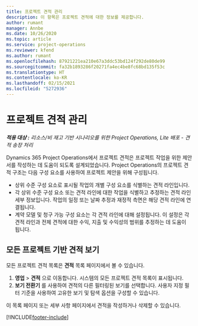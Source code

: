 ```yaml
---
title: 프로젝트 견적 관리
description: 이 항목은 프로젝트 견적에 대한 정보를 제공합니다.
author: rumant
manager: Annbe
ms.date: 10/26/2020
ms.topic: article
ms.service: project-operations
ms.reviewer: kfend
ms.author: rumant
ms.openlocfilehash: 87921221ea210e67a3ddc53bd124f292de80de99
ms.sourcegitcommit: fa32b1893286f20271fa4ec4be8fc68bd135f53c
ms.translationtype: HT
ms.contentlocale: ko-KR
ms.lasthandoff: 02/15/2021
ms.locfileid: "5272936"
---
```

# <a name="manage-project-quotes"></a>프로젝트 견적 관리

_**적용 대상 :** 리소스/비 재고 기반 시나리오를 위한 Project Operations, Lite 배포 - 견적 송장 처리_

Dynamics 365 Project Operations에서 프로젝트 견적은 프로젝트 작업을 위한 제안서를 작성하는 데 도움이 되도록 설계되었습니다. Project Operations의 프로젝트 견적 구조는 다음 구성 요소를 사용하여 프로젝트 제안을 위해 구성됩니다.

  - 상위 수준 구성 요소로 표시될 작업의 개별 구성 요소를 식별하는 견적 라인입니다.
  - 각 상위 수준 구성 요소 또는 견적 라인에 대한 작업을 식별하고 추정하는 견적 라인 세부 정보입니다. 작업의 일정 또는 날짜 추정과 재정적 측면은 해당 견적 라인에 연결됩니다.
  - 계약 모델 및 청구 가능 구성 요소는 각 견적 라인에 대해 설정됩니다. 이 설정은 각 견적 라인과 전체 견적에 대한 수익, 지출 및 수익성의 범위를 추정하는 데 도움이 됩니다.

## <a name="view-all-project-based-quotes"></a>모든 프로젝트 기반 견적 보기

모든 프로젝트 견적 목록은 **견적** 목록 페이지에서 볼 수 있습니다. 

1. **영업** > **견적** 으로 이동합니다. 시스템의 모든 프로젝트 견적 목록이 표시됩니다. 
2. **보기 전환기** 를 사용하여 견적의 다른 필터링된 보기를 선택합니다. 사용자 지정 필터 기준을 사용하여 고유한 보기 및 탐색 옵션을 구성할 수 있습니다.

이 목록 페이지 또는 세부 사항 페이지에서 견적을 작성하거나 삭제할 수 있습니다.


[!INCLUDE[footer-include](../../includes/footer-banner.md)]